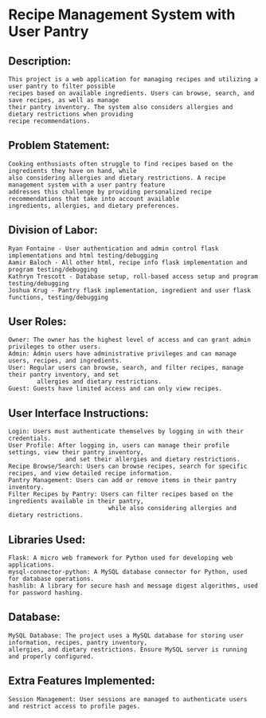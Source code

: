# Recipe Management System with User Pantry

## Description:
    This project is a web application for managing recipes and utilizing a user pantry to filter possible 
    recipes based on available ingredients. Users can browse, search, and save recipes, as well as manage 
    their pantry inventory. The system also considers allergies and dietary restrictions when providing
    recipe recommendations.

## Problem Statement:
    Cooking enthusiasts often struggle to find recipes based on the ingredients they have on hand, while 
    also considering allergies and dietary restrictions. A recipe management system with a user pantry feature 
    addresses this challenge by providing personalized recipe recommendations that take into account available
    ingredients, allergies, and dietary preferences.

## Division of Labor:
    Ryan Fontaine - User authentication and admin control flask implementations and html testing/debugging 
    Aamir Baloch - All other html, recipe info flask implementation and program testing/debugging
    Kathryn Trescott - Database setup, roll-based access setup and program testing/debugging
    Joshua Krug - Pantry flask implementation, ingredient and user flask functions, testing/debugging
    
## User Roles:
    Owner: The owner has the highest level of access and can grant admin privileges to other users.
    Admin: Admin users have administrative privileges and can manage users, recipes, and ingredients.
    User: Regular users can browse, search, and filter recipes, manage their pantry inventory, and set 
            allergies and dietary restrictions.
    Guest: Guests have limited access and can only view recipes.
    
## User Interface Instructions:
    Login: Users must authenticate themselves by logging in with their credentials.
    User Profile: After logging in, users can manage their profile settings, view their pantry inventory, 
                    and set their allergies and dietary restrictions.
    Recipe Browse/Search: Users can browse recipes, search for specific recipes, and view detailed recipe information.
    Pantry Management: Users can add or remove items in their pantry inventory.
    Filter Recipes by Pantry: Users can filter recipes based on the ingredients available in their pantry, 
                                while also considering allergies and dietary restrictions.

## Libraries Used:
    Flask: A micro web framework for Python used for developing web applications.
    mysql-connector-python: A MySQL database connector for Python, used for database operations.
    hashlib: A library for secure hash and message digest algorithms, used for password hashing.

## Database:
    MySQL Database: The project uses a MySQL database for storing user information, recipes, pantry inventory,
    allergies, and dietary restrictions. Ensure MySQL server is running and properly configured.

## Extra Features Implemented:
    Session Management: User sessions are managed to authenticate users and restrict access to profile pages.

